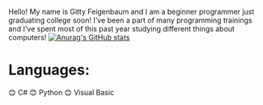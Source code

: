 Hello!
My name is Gitty Feigenbaum and I am a beginner programmer just graduating college soon! I've been a part of many programming trainings and I've spent most of this past year studying different things about computers!
[![Anurag's GitHub stats](https://github-readme-stats.vercel.app/api?username=hodShebehod)](https://github.com/anuraghazra/github-readme-stats)
# Languages:
  :blush: C#
  :blush: Python
  :blush: Visual Basic
